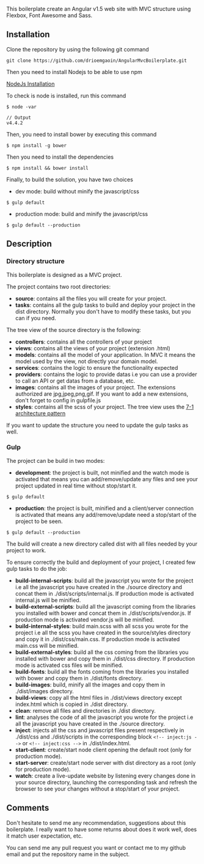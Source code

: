 This boilerplate create an Angular v1.5 web site with MVC structure using Flexbox, Font Awesome and Sass.

## Installation
Clone the repository by using the following git command
```
git clone https://github.com/drioemgaoin/AngularMvcBoilerplate.git
```

Then you need to install Nodejs to be able to use npm

[NodeJs Installation](https://openclassrooms.com/courses/des-applications-ultra-rapides-avec-node-js/installer-node-js)

To check is node is installed, run this command
```
$ node -var

// Output
v4.4.2
```

Then, you need to install bower by executing this command
```
$ npm install -g bower
```

Then you need to install the dependencies
```
$ npm install && bower install
```

Finally, to build the solution, you have two choices
- dev mode: build without minify the javascript/css
```
$ gulp default
```

- production mode: build and minify the javascript/css  
```
$ gulp default --production
```

## Description
### Directory structure
This boilerplate is designed as a MVC project.

The project contains two root directories:
- **source**: contains all the files you will create for your project.
- **tasks**: contains all the gulp tasks to build and deploy your project in the dist directory. Normally you don't have to modify these tasks, but you can if you need.

The tree view of the source directory is the following:
- **controllers**: contains all the controllers of your project
- **views**: contains all the views of your project (extension .html)
- **models**: contains all the model of your application. In MVC it means the model used by the view, not directly your domain model.
- **services**: contains the logic to ensure the functionality expected
- **providers**: contains the logic to provide datas i.e you can use a provider to call an API or get datas from a database, etc.
- **images**: contains all the images of your project. The extensions authorized are jpg,jpeg,png,gif. If you want to add a new extensions, don't forget to config in gulpfile.js
- **styles**: contains all the scss of your project. The tree view uses the [7-1 architecture pattern](https://sass-guidelin.es/#architecture)

If you want to update the structure you need to update the gulp tasks as well.  

### Gulp
The project can be build in two modes:
- **development**: the project is built, not minified and the watch mode is activated that means you can add/remove/update any files and see your project updated in real time without stop/start it.
```
$ gulp default
```
- **production**: the project is built, minified and a client/server connection is activated that means any add/remove/update need a stop/start of the project to be seen.
```
$ gulp default --production
```

The build will create a new directory called dist with all files needed by your project to work.

To ensure correctly the build and deployment of your project, I created few gulp tasks to do the job:
- **build-internal-scripts**: build all the javascript you wrote for the project i.e all the javascript you have created in the ./source directory and concat them in ./dist/scripts/internal.js. If production mode is activated internal.js will be minified.
- **build-external-scripts**: build all the javascript coming from the libraries you installed with bower and concat them in ./dist/scripts/vendor.js. If production mode is activated vendor.js will be minified.
- **build-internal-styles**: build main.scss with all scss you wrote for the project i.e all the scss you have created in the source/styles directory and copy it in ./dist/css/main.css. If production mode is activated main.css will be minified.
- **build-external-styles**: build all the css coming from the libraries you installed with bower and copy them in ./dist/css directory. If production mode is activated css files will be minified.
- **build-fonts**: build all the fonts coming from the libraries you installed with bower and copy them in ./dist/fonts directory.
- **build-images**: build, minify all the images and copy them in ./dist/images directory.
- **build-views**: copy all the html files in ./dist/views directory except index.html which is copied in ./dist directory.
- **clean**: remove all files and directories in ./dist directory.
- **lint**: analyses the code of all the javascript you wrote for the project i.e all the javascript you have created in the ./source directory.
- **inject**: injects all the css and javascript files present respectively in ./dist/css and ./dist/scripts in the corresponding block ```<!-- inject:js -->``` or ```<!-- inject:css -->``` in ./dist/index.html.
- **start-client**: create/start node client opening the default root (only for production mode).
- **start-server**: create/start node server with dist directory as a root (only for production mode).
- **watch**: create a live-update website by listening every changes done in your source directory, launching the corresponding task and refresh the browser to see your changes without a stop/start of your project.

## Comments
Don't hesitate to send me any recommendation, suggestions about this boilerplate. I really want to have some returns about does it work well, does it match user expectation, etc.

You can send me any pull request you want or contact me to my github email and put the repository name in the subject.
